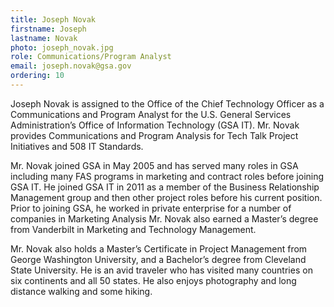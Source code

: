 ```yaml
---
title: Joseph Novak
firstname: Joseph
lastname: Novak
photo: joseph_novak.jpg
role: Communications/Program Analyst
email: joseph.novak@gsa.gov
ordering: 10
---
```


Joseph Novak is assigned to the Office of the Chief Technology Officer as a
Communications and Program Analyst for the U.S. General Services
Administration’s Office of Information Technology (GSA IT). Mr. Novak provides
Communications and Program Analysis for Tech Talk Project Initiatives and 508
IT Standards.

Mr. Novak joined GSA in May 2005 and has served many roles in GSA including
many FAS programs in marketing and contract roles before joining GSA IT. He
joined GSA IT in 2011 as a member of the Business Relationship Management
group and then other project roles before his current position. Prior to joining
GSA, he worked in private enterprise for a number of companies in Marketing
Analysis Mr. Novak also earned a Master’s degree from Vanderbilt in Marketing
and Technology Management.

Mr. Novak also holds a Master’s Certificate in Project Management from George
Washington University, and a Bachelor’s degree from Cleveland State University.
He is an avid traveler who has visited many countries on six continents and all 50
states. He also enjoys photography and long distance walking and some hiking.
